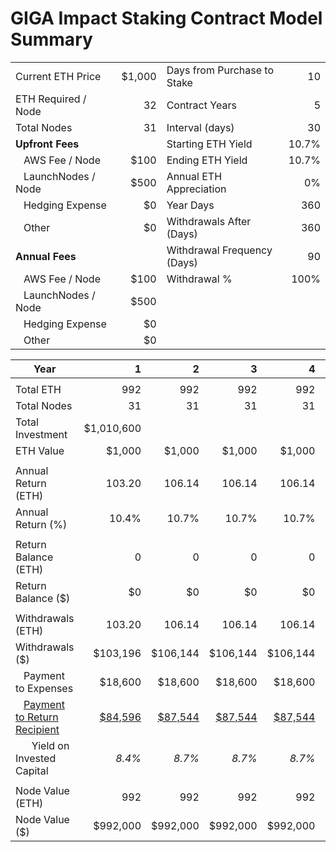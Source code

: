 # GIGA Impact Staking Contract Model Summary

|||||
| --- | ---: | --- | ---: |
| Current ETH Price | $1,000 | Days from Purchase to Stake | 10 |
| ETH Required / Node | 32 | Contract Years | 5 |
| Total Nodes | 31 | Interval (days) | 30 |
| **Upfront Fees** || Starting ETH Yield | 10.7% |
| &nbsp;&nbsp;&nbsp;AWS Fee / Node | $100 | Ending ETH Yield | 10.7% |
| &nbsp;&nbsp;&nbsp;LaunchNodes / Node | $500 | Annual ETH Appreciation | 0% |
| &nbsp;&nbsp;&nbsp;Hedging Expense | $0 | Year Days | 360 |
| &nbsp;&nbsp;&nbsp;Other | $0 | Withdrawals After (Days) | 360 |
| **Annual Fees** || Withdrawal Frequency (Days) | 90 |
| &nbsp;&nbsp;&nbsp;AWS Fee / Node | $100 | Withdrawal % | 100% |
| &nbsp;&nbsp;&nbsp;LaunchNodes / Node | $500 |
| &nbsp;&nbsp;&nbsp;Hedging Expense | $0 |
| &nbsp;&nbsp;&nbsp;Other | $0 |

| Year | 1 | 2 | 3 | 4 | 5 | 6 | 7 | 8 | 9 | 10 |
| --- | ---: | ---: | ---: | ---: | ---: | ---: | ---: | ---: | ---: | ---: |
||
| Total ETH | 992 | 992 | 992 | 992 | 992 | 0 | 0 | 0 | 0 | 0 |
| Total Nodes | 31 | 31 | 31 | 31 | 31 | 0 | 0 | 0 | 0 | 0 |
| Total Investment | $1,010,600 |
| ETH Value | $1,000 | $1,000 | $1,000 | $1,000 | $1,000 | $0 | $0 | $0 | $0 | $0 |
||
| Annual Return (ETH) | 103.20 | 106.14 | 106.14 | 106.14 | 106.14 | 0.00 | 0.00 | 0.00 | 0.00 | 0.00 |
| Annual Return (%) | 10.4% | 10.7% | 10.7% | 10.7% | 10.7% | n/a | n/a | n/a | n/a | n/a |
||
| Return Balance (ETH) | 0 | 0 | 0 | 0 | 0 | 0 | 0 | 0 | 0 | 0 |
| Return Balance ($) | $0 | $0 | $0 | $0 | $0 | $0 | $0 | $0 | $0 | $0 |
||
| Withdrawals (ETH) | 103.20 | 106.14 | 106.14 | 106.14 | 106.14 | 0.00 | 0.00 | 0.00 | 0.00 | 0.00 |
| Withdrawals ($) | $103,196 | $106,144 | $106,144 | $106,144 | $106,144 | $0 | $0 | $0 | $0 | $0 |
| &nbsp;&nbsp;&nbsp;Payment to Expenses | $18,600 | $18,600 | $18,600 | $18,600 | $18,600 | $0 | $0 | $0 | $0 | $0 |
| &nbsp;&nbsp;&nbsp;<ins>Payment to Return Recipient</ins> | <ins>$84,596</ins> | <ins>$87,544</ins> | <ins>$87,544</ins> | <ins>$87,544</ins> | <ins>$87,544</ins> | <ins>$0</ins> | <ins>$0</ins> | <ins>$0</ins> | <ins>$0</ins> | <ins>$0</ins> |
| &nbsp;&nbsp;&nbsp;&nbsp;&nbsp;&nbsp;Yield on Invested Capital | _8.4%_ | _8.7%_ | _8.7%_ | _8.7%_ | _8.7%_ | _n/a_ | _n/a_ | _n/a_ | _n/a_ | _n/a_ |
||
| Node Value (ETH) | 992 | 992 | 992 | 992 | 992 | 0 | 0 | 0 | 0 | 0 |
| Node Value ($) | $992,000 | $992,000 | $992,000 | $992,000 | $992,000 | $0 | $0 | $0 | $0 | $0 |

